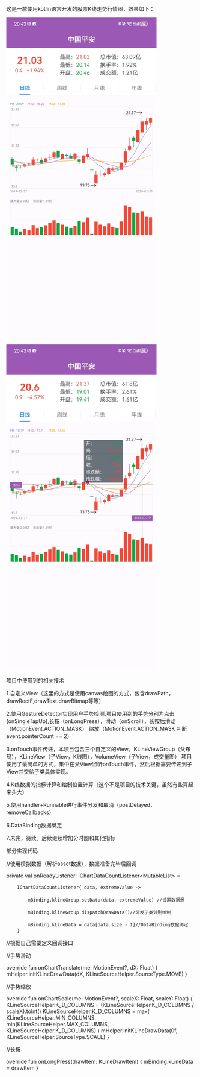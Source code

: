 这是一款使用kotlin语言开发的股票K线走势行情图，效果如下：



<img src="https://github.com/huangfangjing/KLine/blob/master/show1.jpg" width="400px">      <img src="https://github.com/huangfangjing/KLine/blob/master/show2.jpg" width="400px">    




项目中使用到的相关技术



1.自定义View（这里的方式是使用canvas绘图的方式，包含drawPath，drawRectF,drawText.drawBitmap等等）

2.使用GestureDetector实现用户手势检测,项目使用到的手势分别为点击(onSingleTapUp),长按（onLongPress），滑动（onScroll），长按后滑动（MotionEvent.ACTION_MASK）
  缩放（MotionEvent.ACTION_MASK 判断event.pointerCount == 2）
  
3.onTouch事件传递，本项目包含三个自定义的View，KLineViewGroup（父布局），KLineView（子View，K线图），VolumeView（子View，成交量图）
  项目使用了最简单的方式，集中在父View监听onTouch事件，然后根据需要传递到子View并交给子类具体实现。
  
4.K线数据的指标计算和绘制位置计算（这个不是项目的技术关键，虽然有些算起来头大）

5.使用handler+Runnable进行事件分发和取消（postDelayed，removeCallbacks）

6.DataBinding数据绑定

7.未完，待续。后续继续增加分时图和其他指标

部分实现代码

//使用模拟数据（解析asset数据），数据准备完毕后回调

private val onReadyListener: IChartDataCountListener<MutableList<KLineDrawItem>> =

        IChartDataCountListener{ data, extremeValue ->
        
            mBinding.klineGroup.setData(data, extremeValue) //设置数据源
            
            mBinding.klineGroup.dispatchDrawData()//分发子类分别绘制
            
            mBinding.kLineData = data[data.size - 1]//DataBinding数据绑定
        }

 //根据自己需要定义回调接口

//手势滑动

override fun onChartTranslate(me: MotionEvent?, dX: Float) {
        mHelper.initKLineDrawData(dX, KLineSourceHelper.SourceType.MOVE)
        }

 //手势缩放   
 
override fun onChartScale(me: MotionEvent?, scaleX: Float, scaleY: Float) {
        KLineSourceHelper.K_D_COLUMNS = (KLineSourceHelper.K_D_COLUMNS / scaleX).toInt()
        KLineSourceHelper.K_D_COLUMNS =
            max(
                KLineSourceHelper.MIN_COLUMNS,
                min(KLineSourceHelper.MAX_COLUMNS, KLineSourceHelper.K_D_COLUMNS)
            )
        mHelper.initKLineDrawData(0f, KLineSourceHelper.SourceType.SCALE)
    }

//长按

override fun onLongPress(drawItem: KLineDrawItem) {
        mBinding.kLineData = drawItem
    }
